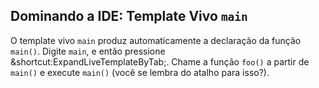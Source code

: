 ## Dominando a IDE: Template Vivo `main`

O template vivo `main` produz automaticamente a declaração da função `main()`. Digite `main`, e então pressione <span class="shortcut">&shortcut:ExpandLiveTemplateByTab;</span>. Chame a função `foo()` a partir de `main()` e execute `main()` (você se lembra do atalho para isso?).